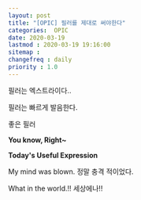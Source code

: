 ```yaml
---
layout: post
title: "[OPIC] 필러를 제대로 써야한다"
categories:  OPIC
date: 2020-03-19
lastmod : 2020-03-19 19:16:00
sitemap :
changefreq : daily
priority : 1.0
---
```




필러는 엑스트라이다.. 

필러는 빠르게 발음한다.

좋은 필러

**You know, Right~**



**Today's Useful Expression**

My mind was blown. 정말 충격 적이었다. 

What in the world.!!  세상에나!!





~~~ all about 

~~~